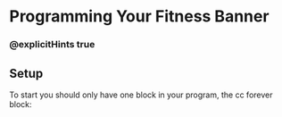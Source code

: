 # Programming Your Fitness Banner  
### @explicitHints true

## Setup  
To start you should only have one block in your program, the cc forever block:


